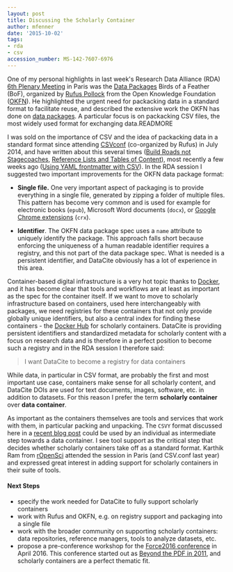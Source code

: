 ```yaml
---
layout: post
title: Discussing the Scholarly Container
author: mfenner
date: '2015-10-02'
tags:
- rda
- csv
accession_number: MS-142-7607-6976
---
```

One of my personal highlights in last week's Research Data Alliance (RDA) [6th Plenary Meeting](https://rd-alliance.org/plenary-meetings/rda-sixth-plenary-meeting.html) in Paris was the [Data Packages](https://rd-alliance.org/data-packages-bof-p6-bof-session.html) Birds of a Feather (BoF), organized by [Rufus Pollock](http://rufuspollock.org/) from the Open Knowledge Foundation ([OKFN](https://okfn.org)). He highlighted the urgent need for packacking data in a standard format to facilitate reuse, and described the extensive work the OKFN has done on [data packages](http://data.okfn.org/doc/data-package). A particular focus is on packacking CSV files, the most widely used format for exchanging data.READMORE

I was sold on the importance of CSV and the idea of packacking data in a standard format since attending [CSVconf](http://okfnlabs.org/blog/2014/05/05/csv-conf-2014.html) (co-organized by Rufus) in July 2014, and have written about this several times ([Build Roads not Stagecoaches](http://blog.martinfenner.org/2014/07/18/roads-not-stagecoaches/), [Reference Lists and Tables of Content](/reference-lists-and-tables-of-content/)), most recently a few weeks ago ([Using YAML frontmatter with CSV](/using-yaml-frontmatter-with-csv/)). In the RDA session I suggested two important improvements for the OKFN data package format:

* **Single file.** One very important aspect of packaging is to provide everything in a single file, generated by zipping a folder of multiple files. This pattern has become very common and is used for example for electronic books (`epub`), Microsoft Word documents (`docx`), or [Google Chrome extensions](https://developer.chrome.com/extensions/packaging) (`crx`).

* **Identifier**. The OKFN data package spec uses a `name` attribute to uniquely identify the package. This approach falls short because enforcing the uniqueness of a human readable identifier requires a registry, and this not part of the data package spec. What is needed is a persistent identifier, and DataCite obviously has a lot of experience in this area.

Container-based digital infrastructure is a very hot topic thanks to [Docker](https://www.docker.com/whatisdocker), and it has become clear that tools and workflows are at least as important as the spec for the container itself. If we want to move to scholarly infrastructure based on containers, used here interchangeably with packages, we need registries for these containers that not only provide globally unique identifiers, but also a central index for finding these containers - the [Docker Hub](https://hub.docker.com/) for scholarly containers. DataCite is providing persistent identifiers and standardized metadata for scholarly content with a focus on research data and is therefore in a perfect position to become such a registry and in the RDA session I therefore said:

> I want DataCite to become a registry for data containers

While data, in particular in CSV format, are probably the first and most important use case, containers make sense for all scholarly content, and DataCite DOIs are used for text documents, images, software, etc. in addition to datasets. For this reason I prefer the term **scholarly container** over **data container**.

As important as the containers themselves are tools and services that work with them, in particular packing and unpacking. The `CSVY` format discussed here in a [recent blog post](http://blog.datacite.org/using-yaml-frontmatter-with-csv/) could be used by an individual as intermediate step towards a data container. I see tool support as the critical step that decides whether scholarly containers take off as a standard format. Karthik Ram from [rOpenSci](https://ropensci.org/) attended the session in Paris (and CSV.conf last year) and expressed great interest in adding support for scholarly containers in their suite of tools.

#### Next Steps

* specify the work needed for DataCite to fully support scholarly containers
* work with Rufus and OKFN, e.g. on registry support and packaging into a single file
* work with the broader community on supporting scholarly containers: data repositories, reference managers, tools to analyze datasets, etc.
* propose a pre-conference workshop for the [Force2016 conference](https://www.force11.org/event/force2016-mark-your-calendars) in April 2016. This conference started out as [Beyond the PDF in 2011](http://blogs.plos.org/mfenner/2011/01/23/beyond-the-pdf-is-epub/), and scholarly containers are a perfect thematic fit.
